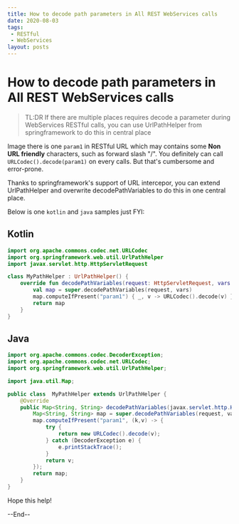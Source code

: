 ```yaml
---
title: How to decode path parameters in All REST WebServices calls
date: 2020-08-03
tags:
 - RESTful
 - WebServices
layout: posts
---
```

# How to decode path parameters in All REST WebServices calls

> TL:DR
> If there are multiple places requires decode a parameter during WebServices RESTful calls, you can use UrlPathHelper from springframework to do this in central place

Image there is one `param1` in RESTful URL which may contains some **Non URL friendly** characters, such as forward slash "/". You definitely can call `URLCodec().decode(param1)` on every calls. But that's cumbersome and error-prone.

Thanks to springframework's support of URL intercepor, you can extend UrlPathHelper and overwrite decodePathVariables to do this in one central place.

Below is one `kotlin` and `java` samples just FYI:

## Kotlin

```kotlin
import org.apache.commons.codec.net.URLCodec
import org.springframework.web.util.UrlPathHelper
import javax.servlet.http.HttpServletRequest

class MyPathHelper : UrlPathHelper() {
    override fun decodePathVariables(request: HttpServletRequest, vars: MutableMap<String, String>): MutableMap<String, String> {
        val map = super.decodePathVariables(request, vars)
        map.computeIfPresent("param1") { _, v -> URLCodec().decode(v) }
        return map
    }
}
```
## Java

```java
import org.apache.commons.codec.DecoderException;
import org.apache.commons.codec.net.URLCodec;
import org.springframework.web.util.UrlPathHelper;

import java.util.Map;

public class  MyPathHelper extends UrlPathHelper {
    @Override
    public Map<String, String> decodePathVariables(javax.servlet.http.HttpServletRequest request, Map<String, String> vars) {
        Map<String, String> map = super.decodePathVariables(request, vars);
        map.computeIfPresent("param1", (k,v) -> {
            try {
                return new URLCodec().decode(v);
            } catch (DecoderException e) {
                e.printStackTrace();
            }
            return v;
        });
        return map;
    }
}
```


Hope this help!

--End--
